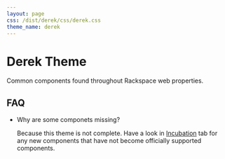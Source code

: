 ```yaml
---
layout: page
css: /dist/derek/css/derek.css
theme_name: derek
---
```


# Derek Theme

Common components found throughout Rackspace web properties.

## FAQ

* Why are some componets missing?

   Because this theme is not complete. Have a look in [Incubation](incubation) tab for any new components that have not 
   become officially supported components.
   
   